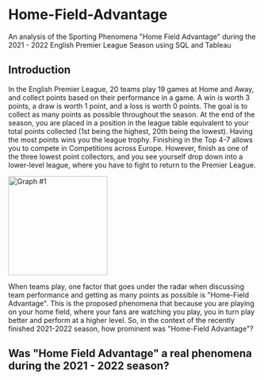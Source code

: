 # Home-Field-Advantage
An analysis of the Sporting Phenomena "Home Field Advantage" during the 2021 - 2022 English Premier League Season using SQL and Tableau
## Introduction 
In the English Premier League, 20 teams play 19 games at Home and Away, and collect points based on their performance in a game. A win is worth 3 points, a draw is worth 1 point, and a loss is worth 0 points. The goal is to collect as many points as possible throughout the season. At the end of the season, you are placed in a position  in the league table equivalent to your total points collected (1st being the highest, 20th being the lowest). Having the most points wins you the league trophy. Finishing in the Top 4-7 allows you to compete in Competitions across Europe. However, finish as one of the three lowest point collectors, and you see yourself drop down into a lower-level league, where you have to fight to return to the Premier League.

<img width="200" alt="Graph #1" src="https://user-images.githubusercontent.com/73618269/178385216-57a3e6d1-e285-4ecb-9485-adf5f10ed5cc.png">

When teams play, one factor that goes under the radar when discussing team performance and getting as many points as possible is "Home-Field Advantage". This is the proposed phenomena that because you are playing on your home field, where your fans are watching you play, you in turn play better and perform at a higher level. So, in the context of the recently finished 2021-2022 season, how prominent was "Home-Field Advantage"?

## Was "Home Field Advantage" a real phenomena during the 2021 - 2022 season?
